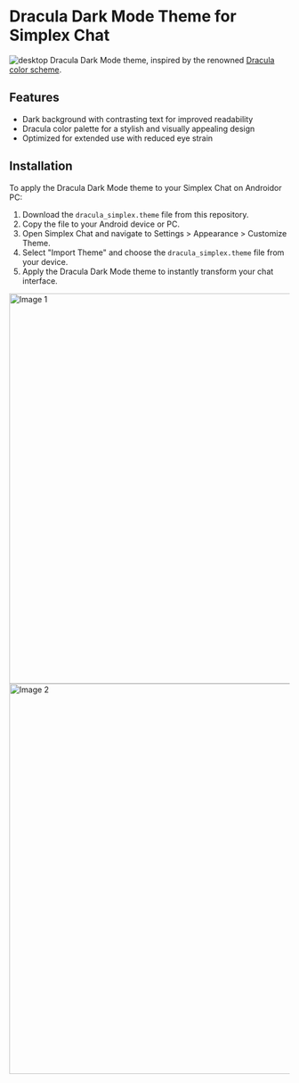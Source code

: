 # Dracula Dark Mode Theme for Simplex Chat
![desktop](https://private-user-images.githubusercontent.com/134826922/333940653-5a79335e-97e5-4def-9f3d-85e9ed20982c.png?jwt=eyJhbGciOiJIUzI1NiIsInR5cCI6IkpXVCJ9.eyJpc3MiOiJnaXRodWIuY29tIiwiYXVkIjoicmF3LmdpdGh1YnVzZXJjb250ZW50LmNvbSIsImtleSI6ImtleTUiLCJleHAiOjE3MTY3Nzc3OTMsIm5iZiI6MTcxNjc3NzQ5MywicGF0aCI6Ii8xMzQ4MjY5MjIvMzMzOTQwNjUzLTVhNzkzMzVlLTk3ZTUtNGRlZi05ZjNkLTg1ZTllZDIwOTgyYy5wbmc_WC1BbXotQWxnb3JpdGhtPUFXUzQtSE1BQy1TSEEyNTYmWC1BbXotQ3JlZGVudGlhbD1BS0lBVkNPRFlMU0E1M1BRSzRaQSUyRjIwMjQwNTI3JTJGdXMtZWFzdC0xJTJGczMlMkZhd3M0X3JlcXVlc3QmWC1BbXotRGF0ZT0yMDI0MDUyN1QwMjM4MTNaJlgtQW16LUV4cGlyZXM9MzAwJlgtQW16LVNpZ25hdHVyZT03OTZiY2IxMjRlY2Q3NDEyZjg3YzAzYjg4NGIzOTNhYjJkZjllM2VmYmMzMjNmNjdiMzFiYTk2ZjQyNjgwZWE3JlgtQW16LVNpZ25lZEhlYWRlcnM9aG9zdCZhY3Rvcl9pZD0wJmtleV9pZD0wJnJlcG9faWQ9MCJ9.I8HfaWCBFBkqT0FNlXxzCVnDA5_2zjw3CHQA7rDinaA)
Dracula Dark Mode theme, inspired by the renowned [Dracula color scheme](https://draculatheme.com/contribute#color-palette).

## Features
- Dark background with contrasting text for improved readability
- Dracula color palette for a stylish and visually appealing design
- Optimized for extended use with reduced eye strain

## Installation
To apply the Dracula Dark Mode theme to your Simplex Chat on Androidor PC:

1. Download the `dracula_simplex.theme` file from this repository.
2. Copy the file to your Android device or PC.
3. Open Simplex Chat and navigate to Settings > Appearance > Customize Theme.
4. Select "Import Theme" and choose the `dracula_simplex.theme` file from your device.
5. Apply the Dracula Dark Mode theme to instantly transform your chat interface.

<img src="https://private-user-images.githubusercontent.com/134826922/333940621-67efd7ea-ef87-4b40-b1b1-ee25ccd55f3a.png?jwt=eyJhbGciOiJIUzI1NiIsInR5cCI6IkpXVCJ9.eyJpc3MiOiJnaXRodWIuY29tIiwiYXVkIjoicmF3LmdpdGh1YnVzZXJjb250ZW50LmNvbSIsImtleSI6ImtleTUiLCJleHAiOjE3MTY3Nzc3OTMsIm5iZiI6MTcxNjc3NzQ5MywicGF0aCI6Ii8xMzQ4MjY5MjIvMzMzOTQwNjIxLTY3ZWZkN2VhLWVmODctNGI0MC1iMWIxLWVlMjVjY2Q1NWYzYS5wbmc_WC1BbXotQWxnb3JpdGhtPUFXUzQtSE1BQy1TSEEyNTYmWC1BbXotQ3JlZGVudGlhbD1BS0lBVkNPRFlMU0E1M1BRSzRaQSUyRjIwMjQwNTI3JTJGdXMtZWFzdC0xJTJGczMlMkZhd3M0X3JlcXVlc3QmWC1BbXotRGF0ZT0yMDI0MDUyN1QwMjM4MTNaJlgtQW16LUV4cGlyZXM9MzAwJlgtQW16LVNpZ25hdHVyZT1mNmIyOWMyNGI3YjJlZmI1NmIyYjVkMWM3YzFiYjMyNjY0Nzk5ZjIyNzc5ZGMwNjFkMWE3NmIxZjE1Mzk1NGE5JlgtQW16LVNpZ25lZEhlYWRlcnM9aG9zdCZhY3Rvcl9pZD0wJmtleV9pZD0wJnJlcG9faWQ9MCJ9.XEoTWL8MfsF2G0ISW5KPqBxkHMwM55EKQ7ZPTrBf2XQ" alt="Image 1" height="700"> <img src="https://private-user-images.githubusercontent.com/134826922/333940624-f8a5ddd6-5741-4f98-929f-466d92c21fcb.png?jwt=eyJhbGciOiJIUzI1NiIsInR5cCI6IkpXVCJ9.eyJpc3MiOiJnaXRodWIuY29tIiwiYXVkIjoicmF3LmdpdGh1YnVzZXJjb250ZW50LmNvbSIsImtleSI6ImtleTUiLCJleHAiOjE3MTY3Nzc3OTMsIm5iZiI6MTcxNjc3NzQ5MywicGF0aCI6Ii8xMzQ4MjY5MjIvMzMzOTQwNjI0LWY4YTVkZGQ2LTU3NDEtNGY5OC05MjlmLTQ2NmQ5MmMyMWZjYi5wbmc_WC1BbXotQWxnb3JpdGhtPUFXUzQtSE1BQy1TSEEyNTYmWC1BbXotQ3JlZGVudGlhbD1BS0lBVkNPRFlMU0E1M1BRSzRaQSUyRjIwMjQwNTI3JTJGdXMtZWFzdC0xJTJGczMlMkZhd3M0X3JlcXVlc3QmWC1BbXotRGF0ZT0yMDI0MDUyN1QwMjM4MTNaJlgtQW16LUV4cGlyZXM9MzAwJlgtQW16LVNpZ25hdHVyZT05NGIyOGRiMDExYmY4YjQxMWFkN2Y1OTEzNTU4MGNiYjdiOTk2NzU1MzViMzcxMGRhMmM3ZDY1YTVhOTE1NWU2JlgtQW16LVNpZ25lZEhlYWRlcnM9aG9zdCZhY3Rvcl9pZD0wJmtleV9pZD0wJnJlcG9faWQ9MCJ9.8QkuglOIFqsuAVnEq8836rQSNVo783tu93CAhadCSPc" alt="Image 2" height="700">
